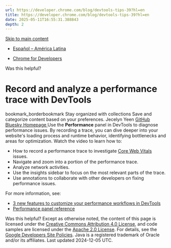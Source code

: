 ```yaml
---
url: https://developer.chrome.com/blog/devtools-tips-39?hl=en
title: https://developer.chrome.com/blog/devtools-tips-39?hl=en
date: 2025-05-11T16:55:31.388843
depth: 2
---
```


[ Skip to main content ](https://developer.chrome.com/blog/devtools-tips-39?hl=en#main-content)
  * [Español – América Latina](https://developer.chrome.com/blog/devtools-tips-39?hl=es-419)




  * [ Chrome for Developers ](https://developer.chrome.com/)


Was this helpful?
#  Record and analyze a performance trace with DevTools 
bookmark_borderbookmark Stay organized with collections  Save and categorize content based on your preferences.
Jecelyn Yeen 
[ GitHub ](https://github.com/jecfish) [ Bluesky ](https://bsky.app/profile/jec.fish) [ Homepage ](https://jec.fish/)
Use the **Performance** panel in DevTools to diagnose performance issues. By recording a trace, you can dive deeper into your website's loading process and runtime behavior, identifying bottlenecks and areas for optimization.
Watch the video to learn how to:
  * How to record a performance trace to investigate [Core Web Vitals](https://web.dev/articles/vitals) issues.
  * Navigate and zoom into a portion of the performance trace.
  * Analyze network activities.
  * Use the insights sidebar to focus on the most relevant parts of the trace.
  * Use annotations to collaborate with other developers on fixing performance issues.


For more information, see:
  * [3 new features to customize your performance workflows in DevTools](https://developer.chrome.com/blog/devtools-customization)
  * [Performance panel reference](https://developer.chrome.com/docs/devtools/performance/reference)


Was this helpful?
Except as otherwise noted, the content of this page is licensed under the [Creative Commons Attribution 4.0 License](https://creativecommons.org/licenses/by/4.0/), and code samples are licensed under the [Apache 2.0 License](https://www.apache.org/licenses/LICENSE-2.0). For details, see the [Google Developers Site Policies](https://developers.google.com/site-policies). Java is a registered trademark of Oracle and/or its affiliates.
Last updated 2024-12-05 UTC.

